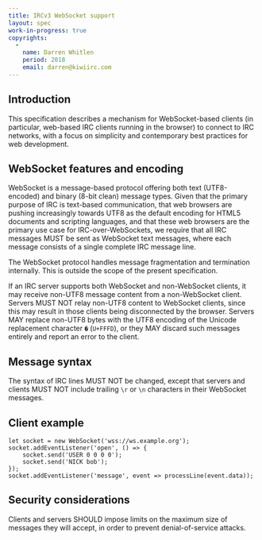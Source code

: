 ```yaml
---
title: IRCv3 WebSocket support
layout: spec
work-in-progress: true
copyrights:
  -
    name: Darren Whitlen
    period: 2018
    email: darren@kiwiirc.com
---
```


## Introduction

This specification describes a mechanism for WebSocket-based clients (in particular, web-based IRC clients running in the browser) to connect to IRC networks, with a focus on simplicity and contemporary best practices for web development.

## WebSocket features and encoding

WebSocket is a message-based protocol offering both text (UTF8-encoded) and binary (8-bit clean) message types. Given that the primary purpose of IRC is text-based communication, that web browsers are pushing increasingly towards UTF8 as the default encoding for HTML5 documents and scripting languages, and that these web browsers are the primary use case for IRC-over-WebSockets, we require that all IRC messages MUST be sent as WebSocket text messages, where each message consists of a single complete IRC message line.

The WebSocket protocol handles message fragmentation and termination internally. This is outside the scope of the present specification.

If an IRC server supports both WebSocket and non-WebSocket clients, it may receive non-UTF8 message content from a non-WebSocket client. Servers MUST NOT relay non-UTF8 content to WebSocket clients, since this may result in those clients being disconnected by the browser. Servers MAY replace non-UTF8 bytes with the UTF8 encoding of the Unicode replacement character `�` (`U+FFFD`), or they MAY discard such messages entirely and report an error to the client.

## Message syntax

The syntax of IRC lines MUST NOT be changed, except that servers and clients MUST NOT include trailing `\r` or `\n` characters in their WebSocket messages.

## Client example
~~~
let socket = new WebSocket('wss://ws.example.org');
socket.addEventListener('open', () => {
	socket.send('USER 0 0 0 0');
	socket.send('NICK bob');
});
socket.addEventListener('message', event => processLine(event.data));
~~~

## Security considerations

Clients and servers SHOULD impose limits on the maximum size of messages they will accept, in order to prevent denial-of-service attacks.
